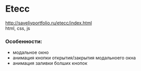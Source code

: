 # Etecc
http://saveliyportfolio.ru/etecc/index.html  
html, css, js
### Особенности:
 + модальное окно
 + анимация кнопки открытия/закрытия модальноего окна
 + анимация заливки болших кнопок
